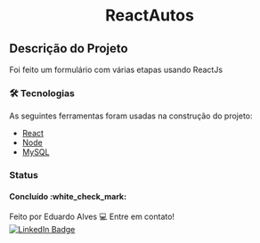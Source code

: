 
<h1 align="center">ReactAutos</h1>


## Descrição do Projeto
<p align="left">Foi feito um formulário com várias etapas usando ReactJs</p>

### 🛠 Tecnologias

As seguintes ferramentas foram usadas na construção do projeto:

- [React](https://pt-br.reactjs.org/)
- [Node](https://nodejs.org/en/docs)
- [MySQL](https://dev.mysql.com/doc/)

### Status

<h4 align="left"> 
	Concluído :white_check_mark:
</h4>

Feito por Eduardo Alves :computer: Entre em contato!<br/>
[![LinkedIn Badge](https://img.shields.io/badge/linkedin-%230077B5.svg?style=for-the-badge&logo=linkedin&logoColor=white)](https://www.linkedin.com/in/deveduardo-alves/)
